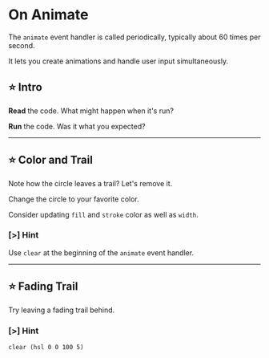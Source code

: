 # On Animate

The `animate` event handler is called periodically, typically about 60 times per second.

It lets you create animations and handle user input simultaneously.

## ⭐ Intro

**Read** the code. What might happen when it's run?

**Run** the code. Was it what you expected?

---

## ⭐ Color and Trail

Note how the circle leaves a trail? Let's remove it.

Change the circle to your favorite color.

Consider updating `fill` and `stroke` color as well as `width`.

### [>] Hint

Use `clear` at the beginning of the `animate` event handler.

---

## ⭐ Fading Trail

Try leaving a fading trail behind.

### [>] Hint

```evy
clear (hsl 0 0 100 5)
```
